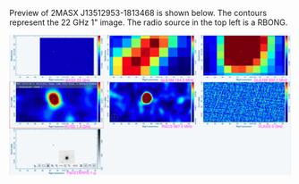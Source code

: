 Preview of 2MASX J13512953-1813468 is shown below. The contours represent the 22 GHz 1" image. The radio source in the top left is a RBONG.

![2MASXJ13512953-1813468.png](2MASXJ13512953-1813468.png "2MASXJ13512953-1813468")

